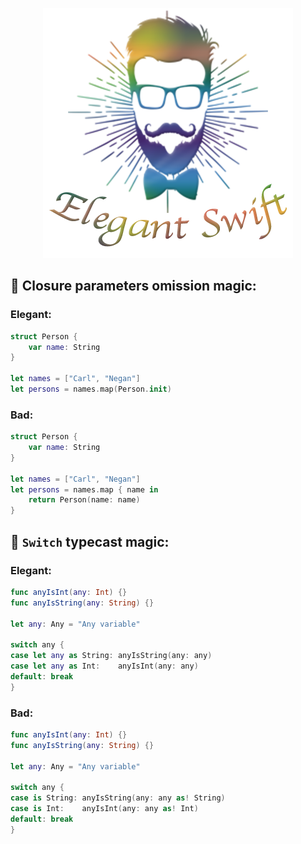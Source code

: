 <p align="center">
  <img src="logo.png" alt="Elegant swift"/>
</p>

## :tada: Closure parameters omission magic: 

### Elegant:

``` swift
struct Person {
    var name: String
}

let names = ["Carl", "Negan"]
let persons = names.map(Person.init)
```

### Bad:

``` swift 
struct Person {
    var name: String
}

let names = ["Carl", "Negan"]
let persons = names.map { name in
    return Person(name: name)
}
```

## :tada: `Switch` typecast magic:

### Elegant:

``` swift
func anyIsInt(any: Int) {}
func anyIsString(any: String) {}

let any: Any = "Any variable"

switch any {
case let any as String: anyIsString(any: any)
case let any as Int:    anyIsInt(any: any)
default: break
}
```

### Bad:

``` swift 
func anyIsInt(any: Int) {}
func anyIsString(any: String) {}

let any: Any = "Any variable"

switch any {
case is String: anyIsString(any: any as! String)
case is Int:    anyIsInt(any: any as! Int)
default: break
}
```
